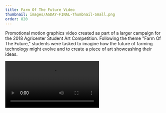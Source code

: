 ```yaml
---
title: Farm Of The Future Video
thumbnail: images/AGDAY-FINAL-Thumbnail-Small.png
order: 820
---
```


Promotional motion graphics video created as part of a larger campaign for the 2018 Agricenter Student Art Competition. Following the theme "Farm Of The Future," students were tasked to imagine how the future of farming technology might evolve and to create a piece of art showcashing their ideas.  

!['alt text here'](images/AGDAY-FINAL.mp4)